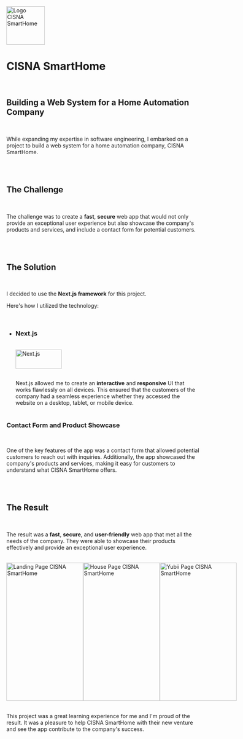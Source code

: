 <link href="./project.css" rel="stylesheet"></link>
<div class="logoContainer">
    <img src="/img/icons/cisna.png" alt="Logo CISNA SmartHome" style="width:100px;height:100px"> 
    <h1>CISNA SmartHome</h1>
</div>
<br/>

## Building a Web System for a Home Automation Company

<br/>

While expanding my expertise in software engineering, I embarked on a project to build a web system for a home automation company, CISNA SmartHome.

<br/>
<br/>

## The Challenge

<br/>

The challenge was to create a **fast**, **secure** web app that would not only provide an exceptional user experience but also showcase the company's products and services, and include a contact form for potential customers.

<br/>
<br/>

## The Solution

<br/>

I decided to use the **Next.js framework** for this project.

Here's how I utilized the technology:

<br/>

<ul class="tech-showcase">
<li class="tech-card">

### Next.js

<img src="/img/tech/next-js.svg" alt="Next.js" style="width:50%;height:50px;margin:15px 0;">
<br/>

Next.js allowed me to create an **interactive** and **responsive** UI that works flawlessly on all devices. This ensured that the customers of the company had a seamless experience whether they accessed the website on a desktop, tablet, or mobile device.
<br/>
<br/>

</li>
</ul>

### Contact Form and Product Showcase

<br/>

One of the key features of the app was a contact form that allowed potential customers to reach out with inquiries. Additionally, the app showcased the company's products and services, making it easy for customers to understand what CISNA SmartHome offers.

<br/>
<br/>

## The Result

<br/>

The result was a **fast**, **secure**, and **user-friendly** web app that met all the needs of the company. They were able to showcase their products effectively and provide an exceptional user experience.
<br/>
<br/>

<div style="display:flex;flex-direction:row;width:100%;justify-content:space-evenly;align-items:center">
    <img src="/img/cisna/landing.png" alt="Landing Page CISNA SmartHome" style="width:200px;height:360px;vertical-align:middle">
    <img src="/img/cisna/house.png" alt="House Page CISNA SmartHome" style="width:200px;height:360px;vertical-align:middle">
    <img src="/img/cisna/yubii.png" alt="Yubii Page CISNA SmartHome" style="width:200px;height:360px;vertical-align:middle">
</div>
<br/>

This project was a great learning experience for me and I'm proud of the result. It was a pleasure to help CISNA SmartHome with their new venture and see the app contribute to the company's success.
